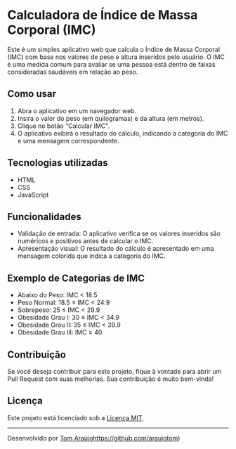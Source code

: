 # Calculadora de Índice de Massa Corporal (IMC)

Este é um simples aplicativo web que calcula o Índice de Massa Corporal (IMC) com base nos valores de peso e altura inseridos pelo usuário. O IMC é uma medida comum para avaliar se uma pessoa está dentro de faixas consideradas saudáveis em relação ao peso.

## Como usar

1. Abra o aplicativo em um navegador web.
2. Insira o valor do peso (em quilogramas) e da altura (em metros).
3. Clique no botão "Calcular IMC".
4. O aplicativo exibirá o resultado do cálculo, indicando a categoria do IMC e uma mensagem correspondente.

## Tecnologias utilizadas

- HTML
- CSS
- JavaScript

## Funcionalidades

- Validação de entrada: O aplicativo verifica se os valores inseridos são numéricos e positivos antes de calcular o IMC.
- Apresentação visual: O resultado do cálculo é apresentado em uma mensagem colorida que indica a categoria do IMC.

## Exemplo de Categorias de IMC

- Abaixo do Peso: IMC < 18.5
- Peso Normal: 18.5 ≤ IMC < 24.9
- Sobrepeso: 25 ≤ IMC < 29.9
- Obesidade Grau I: 30 ≤ IMC < 34.9
- Obesidade Grau II: 35 ≤ IMC < 39.9
- Obesidade Grau III: IMC ≥ 40

## Contribuição

Se você deseja contribuir para este projeto, fique à vontade para abrir um Pull Request com suas melhorias. Sua contribuição é muito bem-vinda!

## Licença

Este projeto está licenciado sob a [Licença MIT](LICENSE).

---
Desenvolvido por [Tom Araújo](https://github.com/araujotom)https://github.com/araujotom)
